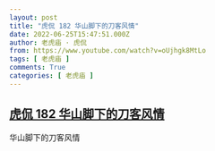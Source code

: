 ```yaml
---
layout: post
title: "虎侃 182 华山脚下的刀客风情"
date: 2022-06-25T15:47:51.000Z
author: 老虎庙 · 虎侃
from: https://www.youtube.com/watch?v=oUjhgk8MtLo
tags: [ 老虎庙 ]
comments: True
categories: [ 老虎庙 ]
---
```

<!--1656172071000-->
[虎侃 182 华山脚下的刀客风情](https://www.youtube.com/watch?v=oUjhgk8MtLo)
------

<div>
华山脚下的刀客风情
</div>
